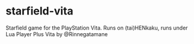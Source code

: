# starfield-vita
Starfield game for the PlayStation Vita. Runs on (tai)HENkaku, runs under Lua Player Plus Vita by @Rinnegatamane
